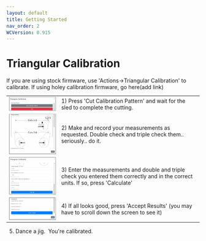 ```yaml
---
layout: default
title: Getting Started
nav_order: 2
WCVersion: 0.915
---
```

# Triangular Calibration

If you are using stock firmware, use 'Actions->Triangular Calibration' to calibrate.  If using holey calibration firmware, go here(add link)



| | |
|---|---|
|![Cut Pattern](../assets/triangularCalibration/cutPattern.png)   |   1) Press 'Cut Calibration Pattern' and wait for the sled to complete the cutting.|
|![Enter Measurements](../assets/triangularCalibration/measurements.png)   |   2) Make and record your measurements as requested.  Double check and triple check them.. seriously.. do it. |
|![Enter Measurements](../assets/triangularCalibration/calculate.png)   |   3) Enter the measurements and double and triple check you entered them correctly and in the correct units.  If so, press 'Calculate'|
|![Enter Measurements](../assets/triangularCalibration/acceptResults.png)   |   4) If all looks good, press 'Accept Results' (you may have to scroll down the screen to see it)|


5) Dance a jig.  You're calibrated.
